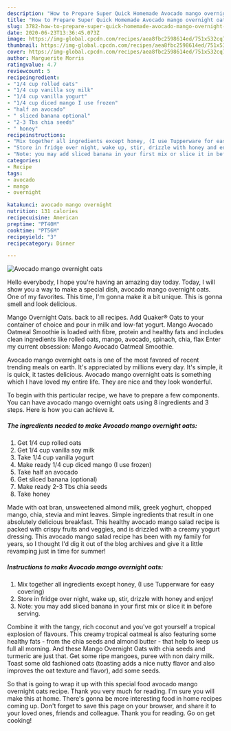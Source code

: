 ```yaml
---
description: "How to Prepare Super Quick Homemade Avocado mango overnight oats"
title: "How to Prepare Super Quick Homemade Avocado mango overnight oats"
slug: 3782-how-to-prepare-super-quick-homemade-avocado-mango-overnight-oats
date: 2020-06-23T13:36:45.073Z
image: https://img-global.cpcdn.com/recipes/aea8fbc2598614ed/751x532cq70/avocado-mango-overnight-oats-recipe-main-photo.jpg
thumbnail: https://img-global.cpcdn.com/recipes/aea8fbc2598614ed/751x532cq70/avocado-mango-overnight-oats-recipe-main-photo.jpg
cover: https://img-global.cpcdn.com/recipes/aea8fbc2598614ed/751x532cq70/avocado-mango-overnight-oats-recipe-main-photo.jpg
author: Marguerite Morris
ratingvalue: 4.7
reviewcount: 5
recipeingredient:
- "1/4 cup rolled oats"
- "1/4 cup vanilla soy milk"
- "1/4 cup vanilla yogurt"
- "1/4 cup diced mango I use frozen"
- "half an avocado"
- " sliced banana optional"
- "2-3 Tbs chia seeds"
- " honey"
recipeinstructions:
- "Mix together all ingredients except honey, (I use Tupperware for easy covering)"
- "Store in fridge over night, wake up, stir, drizzle with honey and enjoy!"
- "Note: you may add sliced banana in your first mix or slice it in before serving."
categories:
- Recipe
tags:
- avocado
- mango
- overnight

katakunci: avocado mango overnight 
nutrition: 131 calories
recipecuisine: American
preptime: "PT40M"
cooktime: "PT56M"
recipeyield: "3"
recipecategory: Dinner

---
```



![Avocado mango overnight oats](https://img-global.cpcdn.com/recipes/aea8fbc2598614ed/751x532cq70/avocado-mango-overnight-oats-recipe-main-photo.jpg)

Hello everybody, I hope you're having an amazing day today. Today, I will show you a way to make a special dish, avocado mango overnight oats. One of my favorites. This time, I'm gonna make it a bit unique. This is gonna smell and look delicious.

Mango Overnight Oats. back to all recipes. Add Quaker® Oats to your container of choice and pour in milk and low-fat yogurt. Mango Avocado Oatmeal Smoothie is loaded with fibre, protein and healthy fats and includes clean ingredients like rolled oats, mango, avocado, spinach, chia, flax Enter my current obsession: Mango Avocado Oatmeal Smoothie.

Avocado mango overnight oats is one of the most favored of recent trending meals on earth. It's appreciated by millions every day. It's simple, it is quick, it tastes delicious. Avocado mango overnight oats is something which I have loved my entire life. They are nice and they look wonderful.


To begin with this particular recipe, we have to prepare a few components. You can have avocado mango overnight oats using 8 ingredients and 3 steps. Here is how you can achieve it.

<!--inarticleads1-->

##### The ingredients needed to make Avocado mango overnight oats:

1. Get 1/4 cup rolled oats
1. Get 1/4 cup vanilla soy milk
1. Take 1/4 cup vanilla yogurt
1. Make ready 1/4 cup diced mango (I use frozen)
1. Take half an avocado
1. Get  sliced banana (optional)
1. Make ready 2-3 Tbs chia seeds
1. Take  honey


Made with oat bran, unsweetened almond milk, greek yoghurt, chopped mango, chia, stevia and mint leaves. Simple ingredients that result in one absolutely delicious breakfast. This healthy avocado mango salad recipe is packed with crispy fruits and veggies, and is drizzled with a creamy yogurt dressing. This avocado mango salad recipe has been with my family for years, so I thought I&#39;d dig it out of the blog archives and give it a little revamping just in time for summer! 

<!--inarticleads2-->

##### Instructions to make Avocado mango overnight oats:

1. Mix together all ingredients except honey, (I use Tupperware for easy covering)
1. Store in fridge over night, wake up, stir, drizzle with honey and enjoy!
1. Note: you may add sliced banana in your first mix or slice it in before serving.


Combine it with the tangy, rich coconut and you&#39;ve got yourself a tropical explosion of flavours. This creamy tropical oatmeal is also featuring some healthy fats - from the chia seeds and almond butter - that help to keep us full all morning. And these Mango Overnight Oats with chia seeds and turmeric are just that. Get some ripe mangoes, puree with non dairy milk. Toast some old fashioned oats (toasting adds a nice nutty flavor and also improves the oat texture and flavor), add some seeds. 

So that is going to wrap it up with this special food avocado mango overnight oats recipe. Thank you very much for reading. I'm sure you will make this at home. There's gonna be more interesting food in home recipes coming up. Don't forget to save this page on your browser, and share it to your loved ones, friends and colleague. Thank you for reading. Go on get cooking!
